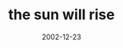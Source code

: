 ---
layout: base.njk
title : 'the sun will rise' 
view_title : 'the sun will rise' 
year : '2002' 
date : '2002-12-23' 
img_file : '/drawing/thesunwillrise.png' 
html_file : 'thesunwillrise' 
next_html : 'iamabanana.html' 
year_order : '215' 
permalink : "title/{{html_file}}.html"
---